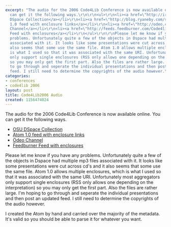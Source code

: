 ```yaml
---
excerpt: "The audio for the 2006 Code4Lib Conference is now available online. You
  can get it the following ways.\r\n\r\n<ul>\r\n<li><a href=\"http://ir.library.oregonstate.edu/dspace/handle/1957/2933\">OSU
  DSpace Collection</a></li>\r\n<li><a href=\"http://blog.ryaneby.com/stuff/code4libaudio.xml\">Atom
  1.0 feed with enclosure links</a></li>\r\n<li><a href=\"http://odeo.com/channel/120703/view\">Odeo
  Channel</a></li>\r\n<li><a href=\"http://feeds.feedburner.com/Code4lib2006ConferenceAudio\">Feedburner
  Feed with enclosures</a></li>\r\n</ul>\r\n\r\nPlease let me know if you have any
  problems. Unfortunately quite a few of the objects in Dspace had multiple mp3 files
  associated with it. It looks like some presentations were cut across cd's and it
  also seems that some use the same file. Atom 1.0 allows multiple enclosures, which
  is what I used so that it was associated with the same URI. Unfortunately most aggregators
  only support single enclosures (RSS only allows one depending on the interpretation)
  so you may only get the first part. Also the files are rather large. I'm hoping
  to go through and seperate the individual presentations and then post an updated
  feed. I still need to determine the copyrights of the audio however.\r"
categories:
- conferences
- code4lib 2006
layout: post
title: Code4Lib2006 Audio
created: 1156474024
---
```

The audio for the 2006 Code4Lib Conference is now available online. You can get it the following ways.

<ul>
<li><a href="http://ir.library.oregonstate.edu/dspace/handle/1957/2933">OSU DSpace Collection</a></li>
<li><a href="http://blog.ryaneby.com/stuff/code4libaudio.xml">Atom 1.0 feed with enclosure links</a></li>
<li><a href="http://odeo.com/channel/120703/view">Odeo Channel</a></li>
<li><a href="http://feeds.feedburner.com/Code4lib2006ConferenceAudio">Feedburner Feed with enclosures</a></li>
</ul>

Please let me know if you have any problems. Unfortunately quite a few of the objects in Dspace had multiple mp3 files associated with it. It looks like some presentations were cut across cd's and it also seems that some use the same file. Atom 1.0 allows multiple enclosures, which is what I used so that it was associated with the same URI. Unfortunately most aggregators only support single enclosures (RSS only allows one depending on the interpretation) so you may only get the first part. Also the files are rather large. I'm hoping to go through and seperate the individual presentations and then post an updated feed. I still need to determine the copyrights of the audio however.

I created the Atom by hand and carried over the majority of the metadata. It's valid so you should be able to parse it for whatever you want.
